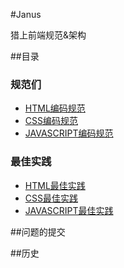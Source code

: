 #Janus

猎上前端规范&amp;架构

##目录

### 规范们

* [HTML编码规范](https://github.com/HunterOn-Ued/Janus/blob/master/docs/HTML.md)
* [CSS编码规范](https://github.com/HunterOn-Ued/Janus/blob/master/docs/CSS.md)
* [JAVASCRIPT编码规范](https://github.com/HunterOn-Ued/Janus/blob/master/docs/JS.md)

### 最佳实践

* [HTML最佳实践](https://github.com/HunterOn-Ued/Janus/blob/master/docs/HTML.bp.md)
* [CSS最佳实践](https://github.com/HunterOn-Ued/Janus/blob/master/docs/CSS.bp.md)
* [JAVASCRIPT最佳实践](https://github.com/HunterOn-Ued/Janus/blob/master/docs/JS.bp.md)

##问题的提交


##历史